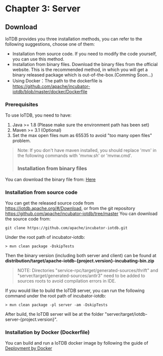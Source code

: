 # Chapter 3: Server

## Download

IoTDB provides you three installation methods, you can refer to the following suggestions, choose one of them:

* Installation from source code. If you need to modify the code yourself, you can use this method.
* Installation from binary files. Download the binary files from the official website. This is the recommended method, in which you will get a binary released package which is out-of-the-box.(Comming Soon...)
* Using Docker：The path to the dockerfile is https://github.com/apache/incubator-iotdb/blob/master/docker/Dockerfile

### Prerequisites

To use IoTDB, you need to have:

1. Java >= 1.8 (Please make sure the environment path has been set)
2. Maven >= 3.1 (Optional)
3. Set the max open files num as 65535 to avoid "too many open files" problem.

>Note: If you don't have maven installed, you should replace 'mvn' in the following commands with 'mvnw.sh' or 'mvnw.cmd'.
>
>### Installation from  binary files

You can download the binary file from:
[Here](https://iotdb.apache.org/#/Download)

### Installation from source code

You can get the released source code from https://iotdb.apache.org/#/Download, or from the git repository https://github.com/apache/incubator-iotdb/tree/master
You can download the source code from:

```
git clone https://github.com/apache/incubator-iotdb.git
```

Under the root path of incubator-iotdb:

```
> mvn clean package -DskipTests
```

Then the binary version (including both server and client) can be found at **distribution/target/apache-iotdb-{project.version}-incubating-bin.zip**

> NOTE: Directories "service-rpc/target/generated-sources/thrift" and "server/target/generated-sources/antlr3" need to be added to sources roots to avoid compilation errors in IDE.

If you would like to build the IoTDB server, you can run the following command under the root path of incubator-iotdb:

```
> mvn clean package -pl server -am -DskipTests
```

After build, the IoTDB server will be at the folder "server/target/iotdb-server-{project.version}". 

### Installation by Docker (Dockerfile)

You can build and run a IoTDB docker image by following the guide of [Deployment by Docker](/#/Documents/progress/chap3/sec5)
